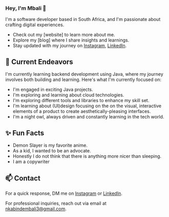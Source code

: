 ### Hey, I'm Mbali 👋

I'm a software developer based in South Africa, and I'm passionate about crafting digital experiences.

- Check out my [website] to learn more about me.
- Explore my [blog] where I share insights and learnings.
- Stay updated with my journey on [Instagram](https://www.instagram.com/mbali_tech), [LinkedIn](https://www.linkedin.com/in/mp-nkabinde).

## 🔭 Current Endeavors

I'm currently learning backend development using Java, where my journey involves both building and learning. Here's what I'm currently focused on:

- I'm engaged in exciting Java projects.
- I'm exploring and learning about cloud technologies.
- I'm exploring different tools and libraries to enhance my skill set.
- I'm learning about (UI)design focusing on the on the visual, interactive elements of a product to create aesthetically-pleasing interfaces.
- I'm a night owl, always driven and constantly learning in the tech world.

## ✨ Fun Facts

- Demon Slayer is my favorite anime.
- As a kid, I wanted to be an advocate.
- Honestly I do not think that there is anything more nicer than sleeping.
- I am a copywriter

## 📫 Contact

For a quick response, DM me on [Instagram](https://www.instagram.com/mbali_tech/) or [LinkedIn](https://www.linkedin.com/in/mp-nkabinde/).

For professional inquiries, reach out via email at [nkabindembali3@gmail.com](nkabindembali3@gmail.com).
